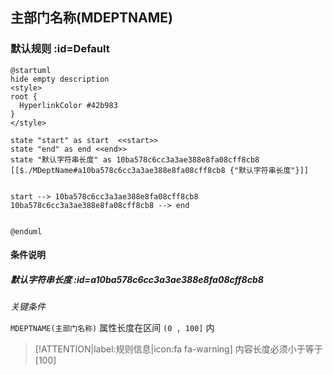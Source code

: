 ## 主部门名称(MDEPTNAME) <!-- {docsify-ignore-all} -->

   

### 默认规则 :id=Default

```plantuml
@startuml
hide empty description
<style>
root {
  HyperlinkColor #42b983
}
</style>

state "start" as start  <<start>>
state "end" as end <<end>>
state "默认字符串长度" as 10ba578c6cc3a3ae388e8fa08cff8cb8 [[$./MDeptName#a10ba578c6cc3a3ae388e8fa08cff8cb8 {"默认字符串长度"}]]


start --> 10ba578c6cc3a3ae388e8fa08cff8cb8 
10ba578c6cc3a3ae388e8fa08cff8cb8 --> end 


@enduml
```

#### 条件说明

##### 默认字符串长度 :id=a10ba578c6cc3a3ae388e8fa08cff8cb8


*关键条件*


`MDEPTNAME(主部门名称)` 属性长度在区间 `(0 , 100]` 内

> [!ATTENTION|label:规则信息|icon:fa fa-warning]
> 内容长度必须小于等于[100]







